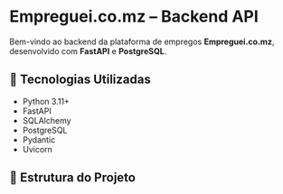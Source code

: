 # Empreguei.co.mz – Backend API

Bem-vindo ao backend da plataforma de empregos **Empreguei.co.mz**, desenvolvido com **FastAPI** e **PostgreSQL**.

## 🚀 Tecnologias Utilizadas

- Python 3.11+
- FastAPI
- SQLAlchemy
- PostgreSQL
- Pydantic
- Uvicorn

## 📁 Estrutura do Projeto

